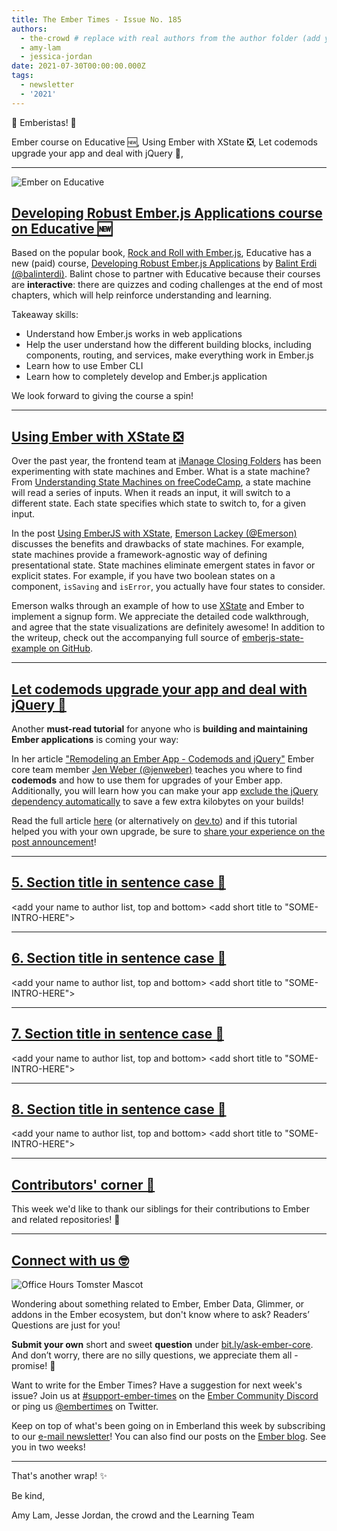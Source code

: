 ```yaml
---
title: The Ember Times - Issue No. 185
authors:
  - the-crowd # replace with real authors from the author folder (add yourself if you're not there)
  - amy-lam
  - jessica-jordan
date: 2021-07-30T00:00:00.000Z
tags:
  - newsletter
  - '2021'
---
```


👋 Emberistas! 🐹

<SOME-INTRO-HERE-TO-KEEP-THEM-SUBSCRIBERS-READING>
Ember course on Educative 🆕,
Using Ember with XState ❎,
Let codemods upgrade your app and deal with jQuery 🤖,

---

<img alt="Ember on Educative" src="/images/educative.avif" />

## [Developing Robust Ember.js Applications course on Educative 🆕](https://www.educative.io/courses/robust-ember-js-applications)

Based on the popular book, [Rock and Roll with Ember.js](https://balinterdi.com/rock-and-roll-with-emberjs/), Educative has a new (paid) course, [Developing Robust Ember.js Applications](https://www.educative.io/courses/robust-ember-js-applications) by [Balint Erdi (@balinterdi)](https://github.com/balinterdi). Balint chose to partner with Educative because their courses are **interactive**: there are quizzes and coding challenges at the end of most chapters, which will help reinforce understanding and learning.

Takeaway skills:

- Understand how Ember.js works in web applications
- Help the user understand how the different building blocks, including components, routing, and services, make everything work in Ember.js
- Learn how to use Ember CLI
- Learn how to completely develop and Ember.js application

We look forward to giving the course a spin!

---

## [Using Ember with XState ❎](https://emerson.github.io/posts/emberjs-with-xstate)

Over the past year, the frontend team at [iManage Closing Folders](https://www.closingfolders.com/) has been experimenting with state machines and Ember. What is a state machine? From [Understanding State Machines on freeCodeCamp](https://www.freecodecamp.org/news/state-machines-basics-of-computer-science-d42855debc66/), a state machine will read a series of inputs. When it reads an input, it will switch to a different state. Each state specifies which state to switch to, for a given input.

In the post [Using EmberJS with XState](https://emerson.github.io/posts/emberjs-with-xstate), [Emerson Lackey (@Emerson)](https://github.com/Emerson) discusses the benefits and drawbacks of state machines. For example, state machines provide a framework-agnostic way of defining presentational state. State machines eliminate emergent states in favor or explicit states. For example, if you have two boolean states on a component, `isSaving` and `isError`, you actually have four states to consider.

Emerson walks through an example of how to use [XState](https://xstate.js.org/) and Ember to implement a signup form. We appreciate the detailed code walkthrough, and agree that the state visualizations are definitely awesome! In addition to the writeup, check out the accompanying full source of [emberjs-state-example on GitHub](https://github.com/Emerson/emberjs-xstate-example).

---

## [Let codemods upgrade your app and deal with jQuery 🤖](https://twitter.com/jwwweber/status/1415062325149720578)

Another **must-read tutorial** for anyone who is **building and maintaining Ember applications** is coming your way:

In her article ["Remodeling an Ember App - Codemods and jQuery"](https://www.jenweber.dev/remodeling-an-ember-app---codemods) Ember core team member [Jen Weber (@jenweber)](https://github.com/jenweber) teaches you where to find **codemods** and how to use them for upgrades of your Ember app. Additionally, you will learn how you can make your app [exclude the jQuery dependency automatically](https://guides.emberjs.com/release/configuring-ember/optional-features/#toc_jquery-integration) to save a few extra kilobytes on your builds!

Read the full article [here](https://www.jenweber.dev/remodeling-an-ember-app---codemods) (or alternatively on [dev.to](https://dev.to/jenweber/remodeling-an-ember-app-codemods-and-jquery-3e8k)) and if this tutorial helped you with your own upgrade, be sure to [share your experience on the post announcement](https://twitter.com/jwwweber/status/1415062325149720578)!

---

## [5. Section title in sentence case 🐹](section-url)

<change section title emoji>
<consider adding some bold to your paragraph>
<add the contributor in the post in format "FirstName LastName (@githubUserName)" linked to their GitHub account>
<please include link to external article/repo/etc in paragraph / body text, not just header title above>

<add your name to author list, top and bottom>
<add short title to "SOME-INTRO-HERE">

---

## [6. Section title in sentence case 🐹](section-url)

<change section title emoji>
<consider adding some bold to your paragraph>
<add the contributor in the post in format "FirstName LastName (@githubUserName)" linked to their GitHub account>
<please include link to external article/repo/etc in paragraph / body text, not just header title above>

<add your name to author list, top and bottom>
<add short title to "SOME-INTRO-HERE">

---

## [7. Section title in sentence case 🐹](section-url)

<change section title emoji>
<consider adding some bold to your paragraph>
<add the contributor in the post in format "FirstName LastName (@githubUserName)" linked to their GitHub account>
<please include link to external article/repo/etc in paragraph / body text, not just header title above>

<add your name to author list, top and bottom>
<add short title to "SOME-INTRO-HERE">

---

## [8. Section title in sentence case 🐹](section-url)

<change section title emoji>
<consider adding some bold to your paragraph>
<add the contributor in the post in format "FirstName LastName (@githubUserName)" linked to their GitHub account>
<please include link to external article/repo/etc in paragraph / body text, not just header title above>

<add your name to author list, top and bottom>
<add short title to "SOME-INTRO-HERE">

---

## [Contributors' corner 👏](https://guides.emberjs.com/release/contributing/repositories/)

<p>This week we'd like to thank our siblings for their contributions to Ember and related repositories! 💖</p>

---

## [Connect with us 🤓](https://docs.google.com/forms/d/e/1FAIpQLScqu7Lw_9cIkRtAiXKitgkAo4xX_pV1pdCfMJgIr6Py1V-9Og/viewform)

<div class="blog-row">
  <img class="float-right small transparent padded" alt="Office Hours Tomster Mascot" title="Readers' Questions" src="/images/tomsters/officehours.png" />

  <p>Wondering about something related to Ember, Ember Data, Glimmer, or addons in the Ember ecosystem, but don't know where to ask? Readers’ Questions are just for you!</p>

  <p><strong>Submit your own</strong> short and sweet <strong>question</strong> under <a href="https://bit.ly/ask-ember-core" target="rq">bit.ly/ask-ember-core</a>. And don’t worry, there are no silly questions, we appreciate them all - promise! 🤞</p>

  <p>Want to write for the Ember Times? Have a suggestion for next week's issue? Join us at <a href="https://discordapp.com/channels/480462759797063690/485450546887786506">#support-ember-times</a> on the <a href="https://discord.gg/emberjs">Ember Community Discord</a> or ping us <a href="https://twitter.com/embertimes">@embertimes</a> on Twitter.</p>

  <p>Keep on top of what's been going on in Emberland this week by subscribing to our <a href="https://embertimes.substack.com/">e-mail newsletter</a>! You can also find our posts on the <a href="https://blog.emberjs.com/tag/newsletter">Ember blog</a>. See you in two weeks!</p>
</div>

---

That's another wrap! ✨

Be kind,

Amy Lam, Jesse Jordan, the crowd and the Learning Team
